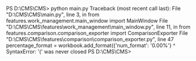 PS D:\CMS\CMS> python main.py
Traceback (most recent call last):
  File "D:\CMS\CMS\main.py", line 3, in <module>
    from features.work_management.main_window import MainWindow
  File "D:\CMS\CMS\features\work_management\main_window.py", line 11, in <module>
    from features.comparison.comparison_exporter import ComparisonExporter
  File "D:\CMS\CMS\features\comparison\comparison_exporter.py", line 47
    percentage_format = workbook.add_format({'num_format': '0.00%'}
                                           ^      
SyntaxError: '(' was never closed
PS D:\CMS\CMS> 